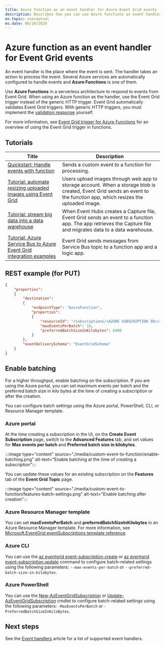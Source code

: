 ```yaml
---
title: Azure function as an event handler for Azure Event Grid events
description: Describes how you can use Azure functions as event handlers for Event Grid events. 
ms.topic: conceptual
ms.date: 09/18/2020
---
```


# Azure function as an event handler for Event Grid events

An event handler is the place where the event is sent. The handler takes an action to process the event. Several Azure services are automatically configured to handle events and **Azure Functions** is one of them. 

Use **Azure Functions** in a serverless architecture to respond to events from Event Grid. When using an Azure function as the handler, use the Event Grid trigger instead of the generic HTTP trigger. Event Grid automatically validates Event Grid triggers. With generic HTTP triggers, you must implement the [validation response](webhook-event-delivery.md) yourself.

For more information, see [Event Grid trigger for Azure Functions](../azure-functions/functions-bindings-event-grid.md) for an overview of using the Event Grid trigger in functions.

## Tutorials

|Title  |Description  |
|---------|---------|
| [Quickstart: Handle events with function](custom-event-to-function.md) | Sends a custom event to a function for processing. |
| [Tutorial: automate resizing uploaded images using Event Grid](resize-images-on-storage-blob-upload-event.md) | Users upload images through web app to storage account. When a storage blob is created, Event Grid sends an event to the function app, which resizes the uploaded image. |
| [Tutorial: stream big data into a data warehouse](event-grid-event-hubs-integration.md) | When Event Hubs creates a Capture file, Event Grid sends an event to a function app. The app retrieves the Capture file and migrates data to a data warehouse. |
| [Tutorial: Azure Service Bus to Azure Event Grid integration examples](../service-bus-messaging/service-bus-to-event-grid-integration-example.md?toc=%2fazure%2fevent-grid%2ftoc.json) | Event Grid sends messages from Service Bus topic to a function app and a logic app. |

## REST example (for PUT)

```json
{
	"properties": 
	{
		"destination": 
		{
			"endpointType": "AzureFunction",
			"properties": 
			{
				"resourceId": "/subscriptions/<AZURE SUBSCRIPTION ID>/resourceGroups/<RESOURCE GROUP NAME>/providers/Microsoft.Web/sites/<FUNCTION APP NAME>/functions/<FUNCTION NAME>",
				"maxEventsPerBatch": 10,
				"preferredBatchSizeInKilobytes": 6400
			}
		},
		"eventDeliverySchema": "EventGridSchema"
	}
}
```

## Enable batching
For a higher throughput, enable batching on the subscription. If you are using the Azure portal, you can set maximum events per batch and the preferred batch size in kilo bytes at the time of creating a subscription or after the creation. 

You can configure batch settings using the Azure portal, PowerShell, CLI, or Resource Manager template. 

### Azure portal
At the time creating a subscription in the UI, on the **Create Event Subscription** page, switch to the **Advanced Features** tab, and set values for **Max events per batch** and **Preferred batch size in kilobytes**. 
    
:::image type="content" source="./media/custom-event-to-function/enable-batching.png" alt-text="Enable batching at the time of creating a subscription":::

You can update these values for an existing subscription on the **Features** tab of the **Event Grid Topic** page. 

:::image type="content" source="./media/custom-event-to-function/features-batch-settings.png" alt-text="Enable batching after creation":::

### Azure Resource Manager template
You can set **maxEventsPerBatch** and **preferredBatchSizeInKilobytes** in an Azure Resource Manager template. For more information, see [Microsoft.EventGrid eventSubscriptions template reference](https://docs.microsoft.com/azure/templates/microsoft.eventgrid/eventsubscriptions).

### Azure CLI
You can use the [az eventgrid event-subscription create](https://docs.microsoft.com/cli/azure/eventgrid/event-subscription?view=azure-cli-latest#az_eventgrid_event_subscription_create&preserve-view=true) or [az eventgrid event-subscription update](https://docs.microsoft.com/cli/azure/eventgrid/event-subscription?view=azure-cli-latest#az_eventgrid_event_subscription_update&preserve-view=true) command to configure batch-related settings using the following parameters: `--max-events-per-batch` or `--preferred-batch-size-in-kilobytes`.

### Azure PowerShell
You can use the [New-AzEventGridSubscription](https://docs.microsoft.com/powershell/module/az.eventgrid/new-azeventgridsubscription) or [Update-AzEventGridSubscription](https://docs.microsoft.com/powershell/module/az.eventgrid/update-azeventgridsubscription) cmdlet to configure batch-related settings using the following parameters: `-MaxEventsPerBatch` or `-PreferredBatchSizeInKiloBytes`.

## Next steps
See the [Event handlers](event-handlers.md) article for a list of supported event handlers. 
